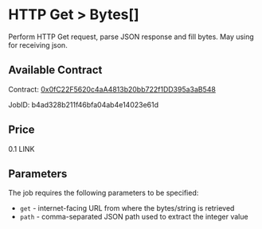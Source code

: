 # HTTP Get > Bytes[]

Perform HTTP Get request, parse JSON response and fill bytes. May using for receiving json.

## Available Contract
  
Contract: [0x0fC22F5620c4aA4813b20bb722f1DD395a3aB548](https://goerli.etherscan.io/address/0x0fC22F5620c4aA4813b20bb722f1DD395a3aB548)

JobID: b4ad328b211f46bfa04ab4e14023e61d

## Price

0.1 LINK

## Parameters

The job requires the following parameters to be specified:

* `get` - internet-facing URL from where the bytes/string is retrieved
* `path` - comma-separated JSON path used to extract the integer value
